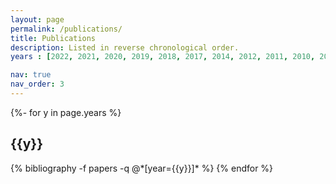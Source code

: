 ```yaml
---
layout: page
permalink: /publications/
title: Publications
description: Listed in reverse chronological order.
years : [2022, 2021, 2020, 2019, 2018, 2017, 2014, 2012, 2011, 2010, 2009, 2008, 2007, 2006, 2005, 2004, 2003, 2002]

nav: true
nav_order: 3
---
```

<!-- _pages/publications.md -->
<div class="publications">

{%- for y in page.years %}
  <h2 class="year">{{y}}</h2>
  {% bibliography -f papers -q @*[year={{y}}]* %}
{% endfor %}

</div>
